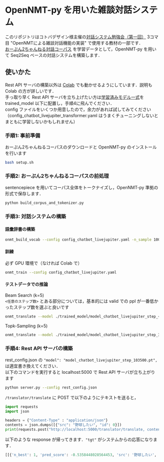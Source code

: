 # OpenNMT-py を用いた雑談対話システム
このリポジトリはコトバデザイン様主催の[対話システム勉強会（第一回）](https://cotobaagent-developers-community.connpass.com/event/188047/) 3コマ目 "OpenNMTによる雑談対話機能の実装" で使用する教材の一部です．  
[おーぷん2ちゃんねる対話コーパス](https://github.com/1never/open2ch-dialogue-corpus) を学習データとして，OpenNMT-py を用いて Seq2Seq ベースの対話システムを構築します．

## 使いかた
Rest API サーバの構築以外は [Colab](https://colab.research.google.com/drive/1Fs-wklGpXaew2KBAowBXbeYEDycDMsly?usp=sharing) でも動かせるようにしています．説明も Colab の方が詳しいです．  
手っ取り早く Rest API サーバを立ち上げたい方は[学習済みモデル一式](https://drive.google.com/file/d/1nVoH6GJx4f7D2UcQUSv_uRiAVq4UBW4v/view?usp=sharing)を trained_model 以下に配置し，手順4に飛んでください．  
config ファイルをいくつか用意したので，余力があれば試してみてください（config_chatbot_livejupiter_transformer.yaml はうまくチューニングしないとまともに学習しないかもしれません）

### 手順1: 事前準備
おーぷん2ちゃんねるコーパスのダウンロードと OpenNMT-py のインストールを行います  
```sh
bash setup.sh
```

### 手順2: おーぷん2ちゃんねるコーパスの前処理
sentencepiece を用いてコーパス全体をトークナイズし，OpenNMT-py 準拠の形式で保存します．  
```sh
python build_corpus_and_tokenizer.py
```

### 手順3: 対話システムの構築
#### 語彙辞書の構築
```sh
onmt_build_vocab --config config_chatbot_livejupiter.yaml -n_sample 100000
```

#### 訓練
必ず GPU 環境で（なければ Colab で）  
```sh
onmt_train --config config_chatbot_livejupiter.yaml
```

#### テストデータでの推論
Beam Search (k=5)  
`<任意のステップ数>` とある部分については，基本的には valid での ppl が一番低かったステップ数を選ぶと良いです
```sh
onmt_translate --model ./trained_model/model_chatbot_livejupiter_step_<任意のステップ数>.pt --src ./data/test.src --output data/pred_beam.txt --gpu 0 --replace_unk
```  

Topk-Sampling (k=5)
```sh
onmt_translate --model ./trained_model/model_chatbot_livejupiter_step_39500.pt --src ./data/test.src --output data/pred_sampling.txt --gpu 0 --replace_unk --random_sampling_topk 5
```

### 手順4: Rest API サーバの構築
rest_config.json の `"model": "model_chatbot_livejupiter_step_103500.pt",` は適宜書き換えてください．  
以下のコマンドを実行すると localhost:5000 で Rest API サーバが立ち上がります
```sh
python server.py --config rest_config.json
```
`/translator/translate` に POST で以下のようにテキストを送ると，
```python
import requests
import json

headers = {"Content-Type" : "application/json"}
contents = json.dumps([{"src": "野球したい", "id": 0}])
print(requests.post("http://localhost:5000/translator/translate, contents, headers=headers).json())
```
以下のような response が帰ってきます．`"tgt"` がシステムからの応答になります．
```python
[[{'n_best': 1, 'pred_score': -0.5358448028564453, 'src': '野球したい', 'tgt': 'やきう興味ないわ'}]]
```
